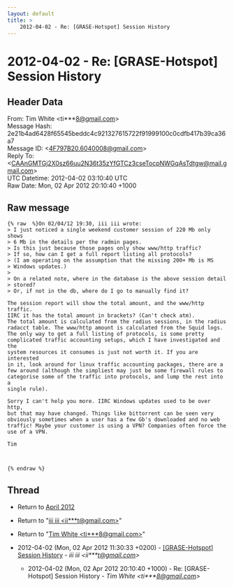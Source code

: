 ```yaml
---
layout: default
title: >
    2012-04-02 - Re: [GRASE-Hotspot] Session History
---
```


# 2012-04-02 - Re: [GRASE-Hotspot] Session History

## Header Data

From: Tim White \<ti***8@gmail.com\><br>
Message Hash: 2e21b4ad6428f65545beddc4c921327615722f91999100c0cdfb417b39ca36a7<br>
Message ID: \<4F797B20.6040008@gmail.com\><br>
Reply To: \<CAAnGMTGj2X0sz66uu2N36t35zYfGTCz3cseTocpNWGqAsTdtgw@mail.gmail.com\><br>
UTC Datetime: 2012-04-02 03:10:40 UTC<br>
Raw Date: Mon, 02 Apr 2012 20:10:40 +1000<br>

## Raw message

```
{% raw  %}On 02/04/12 19:30, iii iii wrote:
> I just noticed a single weekend customer session of 220 Mb only shows 
> 6 Mb in the details per the radmin pages.
> Is this just because those pages only show www/http traffic?
> If so, how can I get a full report listing all protocols?
> (I am operating on the assumption that the missing 200+ Mb is MS 
> Windows updates.)
>
> On a related note, where in the database is the above session detail 
> stored?
> Or, if not in the db, where do I go to manually find it?

The session report will show the total amount, and the www/http traffic. 
IIRC it has the total amount in brackets? (Can't check atm).
The total amount is calculated from the radius sessions, in the radius 
radacct table. The www/http amount is calculated from the Squid logs.
The only way to get a full listing of protocols, is some pretty 
complicated traffic accounting setups, which I have investigated and the 
system resources it consumes is just not worth it. If you are interested 
in it, look around for linux traffic accounting packages, there are a 
few around (although the simpliest may just be some firewall rules to 
categorise some of the traffic into protocols, and lump the rest into a 
single rule).

Sorry I can't help you more. IIRC Windows updates used to be over http, 
but that may have changed. Things like bittorrent can be seen very 
obviously sometimes when a user has a few Gb's downloaded and no web 
traffic! Maybe your customer is using a VPN? Companies often force the 
use of a VPN.

Tim



{% endraw %}
```

## Thread

+ Return to [April 2012](/archive/2012/04)

+ Return to "[iii iii <ii***t<span>@</span>gmail.com>](/authors/ii___t_at_gmail_com)"
+ Return to "[Tim White <ti***8<span>@</span>gmail.com>](/authors/ti___8_at_gmail_com)"

+ 2012-04-02 (Mon, 02 Apr 2012 11:30:33 +0200) - [[GRASE-Hotspot] Session History](/archive/2012/04/615b33504ec2a680afba9c67ce69e3de5428fe0b60652a6a8a1e50593ef07992) - _iii iii \<ii***t@gmail.com\>_
  + 2012-04-02 (Mon, 02 Apr 2012 20:10:40 +1000) - Re: [GRASE-Hotspot] Session History - _Tim White \<ti***8@gmail.com\>_

